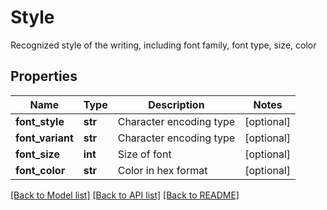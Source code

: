 # Style

Recognized style of the writing, including font family, font type, size, color
## Properties
Name | Type | Description | Notes
------------ | ------------- | ------------- | -------------
**font_style** | **str** | Character encoding type | [optional] 
**font_variant** | **str** | Character encoding type | [optional] 
**font_size** | **int** | Size of font | [optional] 
**font_color** | **str** | Color in hex format  | [optional] 

[[Back to Model list]](../README.md#documentation-for-models) [[Back to API list]](../README.md#documentation-for-api-endpoints) [[Back to README]](../README.md)


